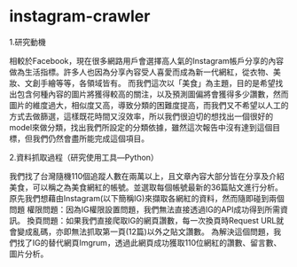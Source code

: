 # instagram-crawler

1.研究動機

  相較於Facebook，現在很多網路用戶會選擇高人氣的Instagram帳戶分享的內容做為生活指標。許多人也因為分享內容受人喜愛而成為新一代網紅，從衣物、美妝、文創手繪等等，各領域皆有。
  而我們這次以「美食」為主題，目的是希望找出包含何種內容的圖片將獲得較高的關注，以及預測圖偏將會獲得多少讚數，然而圖片的維度過大，相似度又高，導致分類的困難度提高，而我們又不希望以人工的方式去做篩選，這樣既花時間又沒效率，所以我們很迫切的想找出一個很好的model來做分類，找出我們所設定的分類依據，雖然這次報告中沒有達到這個目標，但我們仍然會盡所能完成這個項目。




2.資料抓取過程（研究使用工具—Python）

我們找了台灣隨機110個追蹤人數在兩萬以上，且文章內容大部分皆在分享及介紹美食，可以稱之為美食網紅的帳號。並選取每個帳號最新的36篇貼文進行分析。
原先我們想藉由Instagram(以下簡稱IG)來擷取各網紅的資料，然而隨即碰到兩個問題
權限問題：因為IG權限設置問題，我們無法直接透過IG的API成功得到所需資訊。
換頁問題：如果我們直接爬取IG的網頁讚數，每一次換頁時Request URL就會變成亂碼，亦即無法抓取第一頁(12篇)以外之貼文讚數。
為解決這個問題，我們找了IG的替代網頁Imgrum，透過此網頁成功獲取110位網紅的讚數、留言數、圖片分析。
